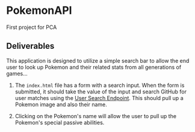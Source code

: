 # PokemonAPI
First project for PCA 

## Deliverables
This application is designed to utilize a simple search bar to allow the end user to look up Pokemon and their related stats from all generations of games...

1. The `index.html` file has a form with a search input. When the form is submitted, it should take the value of the input and search GitHub for user matches using the [User Search Endpoint](#https://pokeapi.co/api/v2/pokemon/${name}). This should pull up a Pokemon image and also their name.

2. Clicking on the Pokemon's name will allow the user to pull up the Pokemon's special passive abilities.




